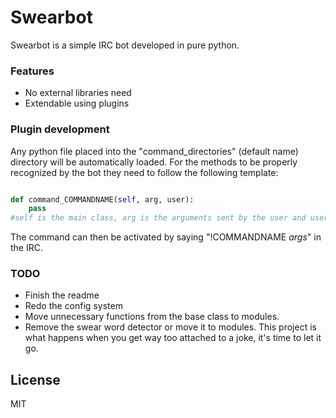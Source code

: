 # Swearbot
Swearbot is a simple IRC bot developed in pure python.

### Features
* No external libraries need
* Extendable using plugins

### Plugin development
Any python file placed into the "command_directories" (default name) directory will be automatically loaded. For the methods to be properly recognized by the bot they need to follow the following template:

```python

def command_COMMANDNAME(self, arg, user):
    pass
#self is the main class, arg is the arguments sent by the user and user is the username
```

The command can then be activated by saying "!COMMANDNAME *args*" in the IRC.
### TODO
* Finish the readme
* Redo the config system
* Move unnecessary functions from the base class to modules.
* Remove the swear word detector or move it to modules. This project is what happens when you get way too attached to a joke, it's time to let it go. 

License
----
MIT
